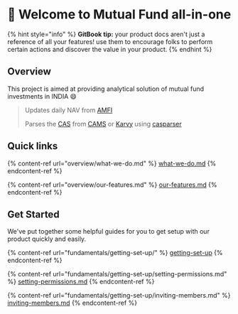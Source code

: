 # 👋 Welcome to Mutual Fund all-in-one

{% hint style="info" %}
**GitBook tip:** your product docs aren't just a reference of all your features! use them to encourage folks to perform certain actions and discover the value in your product.
{% endhint %}

## Overview

This project is aimed at providing analytical solution of mutual fund investments in INDIA :smile:

> Updates daily NAV from [AMFI](https://www.amfiindia.com/spages/NAVAll.txt)
>
> Parses the [CAS](https://www.amfiindia.com/investor-corner/online-center/download-CAS.html) from [CAMS](https://www.camsonline.com/) or [Karvy](https://www.karvymfs.com/platformservice/) using [casparser](https://pypi.org/project/casparser/)
>
>

## Quick links

{% content-ref url="overview/what-we-do.md" %}
[what-we-do.md](overview/what-we-do.md)
{% endcontent-ref %}

{% content-ref url="overview/our-features.md" %}
[our-features.md](overview/our-features.md)
{% endcontent-ref %}

## Get Started

We've put together some helpful guides for you to get setup with our product quickly and easily.

{% content-ref url="fundamentals/getting-set-up/" %}
[getting-set-up](fundamentals/getting-set-up/)
{% endcontent-ref %}

{% content-ref url="fundamentals/getting-set-up/setting-permissions.md" %}
[setting-permissions.md](fundamentals/getting-set-up/setting-permissions.md)
{% endcontent-ref %}

{% content-ref url="fundamentals/getting-set-up/inviting-members.md" %}
[inviting-members.md](fundamentals/getting-set-up/inviting-members.md)
{% endcontent-ref %}
